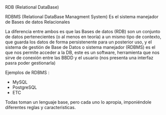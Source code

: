 RDB (Relational DataBase)

RDBMS (Relational DataBase Managment System)
Es el sistema manejador de Bases de datos Relacionales

La diferencia entre ambos es que las Bases de datos (RDB) son un conjunto de datos pertenecientes (o al menos en teoría) a un mismo tipo de contexto, que guarda los datos de forma persistenente para un posterior uso, y el sistema de gestión de Base de Datos o sistema manejador (RDBMS) es el que nos permite acceder a la DB, este es un software, herramienta que nos sirve de conexión entre las BBDD y el usuario (nos presenta una interfaz pasra poder gestionarla)

Ejemplos de RDBMS :

* MySQL
* PostgreSQL
* ETC

Todas toman un lenguaje base, pero cada uno lo apropia, imponiéndole diferentes reglas y caracteristicas.